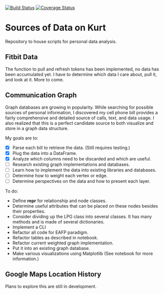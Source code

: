 [![Build Status](https://travis-ci.org/kurtrm/kurt_data.svg?branch=master)](https://travis-ci.org/kurtrm/kurt_data) [![Coverage Status](https://coveralls.io/repos/github/kurtrm/kurt_data/badge.svg?branch=master)](https://coveralls.io/github/kurtrm/kurt_data?branch=master)

# Sources of Data on Kurt
Repository to house scripts for personal data analysis.

## Fitbit Data

The function to pull and refresh tokens has been implemented, no data has been accumulated yet.
I have to determine which data I care about, pull it, and look at it. More to come.

## Communication Graph

Graph databases are growing in popularity. While searching for possible sources of personal information, I discovered my cell phone bill provides a fairly comprehensive and detailed source of calls, text, and data usage.
I also realized that this is a perfect candidate source to both visualize and store in a graph data structure.

My goals are to:

- [x] Parse each bill to retrieve the data. (Still requires testing.)
- [x] Plug the data into a DataFrame.
- [x] Analyze which columns need to be discarded and which are useful.
- [ ] Research existing graph implementations and databases.
- [ ] Learn how to implement the data into existing libraries and databases.
- [ ] Determine how to weight each vertex or edge.
- [ ] Determine perspectives on the data and how to present each layer.

To do:

- Define __repr__ for relationship and node classes.
- Determine useful attributes that can be placed on these nodes besides their properties.
- Consider dividing up the LPG class into several classes. It has many methods and is made of several dictionaries.
- Implement a CLI 
- Refactor all code for EAFP paradigm.
- Refactor tables as described in notebook.
- Refactor current weighted graph implementation.
- Put it into an existing graph database.
- Make various visualizations using Matplotlib (See notebook for more information.)

## Google Maps Location History

Plans to explore this are still in development.
